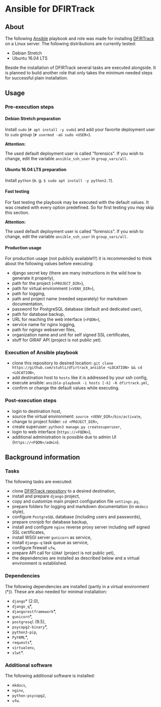 # Ansible for DFIRTrack

## About

The following [Ansible](https://docs.ansible.com/ansible/latest/index.html) playbook and role was made for installing [DFIRTrack](https://github.com/stuhli/dfirtrack) on a Linux server. The following distributions are currently tested:

* Debian Stretch
* Ubuntu 16.04 LTS

Beside the installation of DFIRTrack several tasks are executed alongside. It is planned to build another role that only takes the minimum needed steps for successful plain installation.

## Usage

### Pre-execution steps

#### Debian Stretch preparation

Install `sudo` (`# apt install -y sudo`) and add your favorite deployment user to `sudo` group (`# usermod -aG sudo <USER>`).

**Attention:**

The used default deployment user is called "forensics". If you wish to change, edit the variable `ansible_ssh_user` in `group_vars/all`.

#### Ubuntu 16.04 LTS preparation

Install `python` (e. g. `$ sudo apt install -y python2.7`).

#### Fast testing

For fast testing the playbook may be executed with the default values. It was created with every option predefined. So for first testing you may skip this section.

**Attention:**

The used default deployment user is called "forensics". If you wish to change, edit the variable `ansible_ssh_user` in `group_vars/all`.

#### Production usage

For production usage (not publicly available!!!) it is recommended to think about the following values before executing:

* django secret key (there are many instructions in the wild how to generate it properly),
* path for the project (`<PROJECT_DIR>`),
* path for virtual environment (`<VENV_DIR>`),
* path for logging,
* path and project name (needed separately) for markdown documentation,
* password for PostgreSQL database (default and dedicated user),
* path for database backup,
* URL for reaching the web interface (`<FQDN>`),
* service name for nginx logging,
* path for ngingx webserver files,
* organization name and unit for self signed SSL certificates,
* stuff for GIRAF API (project is not public yet).

### Execution of Ansible playbook

* clone this repository to desired location: `git clone https://github.com/stuhli/dfirtrack_ansible <LOCATION> && cd <LOCATION>`,
* add destination host to `hosts` like it is addressed by your ssh config,
* execute ansible: `ansible-playbook -i hosts [-k] -K dfirtrack.yml`,
* confirm or change the default values while executing.

### Post-execution steps

* login to destination host,
* source the virtual environment: `source <VENV_DIR>/bin/activate`,
* change to project folder: `cd <PROJECT_DIR>`,
* create superuser: `python3 manage.py createsuperuser`,
* login to web interface (`https://<FQDN>`),
* additional administration is possible due to admin UI (`https://<FQDN>/admin`).

## Background information

### Tasks

The following tasks are executed:

* clone [DFIRTrack repository](https://github.com/stuhli/dfirtrack) to a desired destination,
* install and prepare `django` project,
* copy and customize main project configuration file `settings.py`,
* prepare folders for logging and markdown documentation (in `mkdocs` style),
* configure `PostgreSQL` database (including users and passwords),
* prepare cronjob for database backup,
* install and configure `nginx` reverse proxy server including self signed SSL certificates,
* install WSGI server `gunicorn` as service,
* install `django-q` task queue as service,
* configure firewall `ufw`,
* prepare API call for `GIRAF` (project is not public yet),
* the dependencies are installed as described below and a virtual environment is established.

### Dependencies

The following dependencies are installed (partly in a virtual environment (\*)). These are also needed for minimal installation:

* `django`\* (2.0),
* `django_q`\*,
* `djangorestframework`\*,
* `gunicorn`\*,
* `postgresql` (9.5),
* `psycopg2-binary`\*,
* `python3-pip`,
* `PyYAML`\*,
* `requests`\*,
* `virtualenv`,
* `xlwt`\*.

### Additional software

The following additional software is installed:

* `mkdocs`,
* `nginx`,
* `python-psycopg2`,
* `ufw`.
